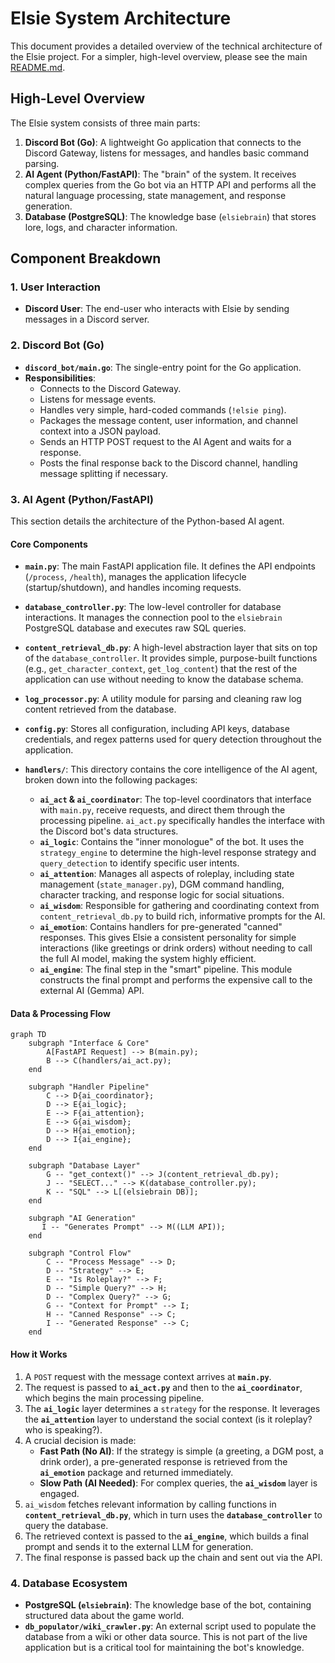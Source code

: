 # Elsie System Architecture

This document provides a detailed overview of the technical architecture of the Elsie project. For a simpler, high-level overview, please see the main [README.md](../README.md).

## High-Level Overview

The Elsie system consists of three main parts:
1.  **Discord Bot (Go)**: A lightweight Go application that connects to the Discord Gateway, listens for messages, and handles basic command parsing.
2.  **AI Agent (Python/FastAPI)**: The "brain" of the system. It receives complex queries from the Go bot via an HTTP API and performs all the natural language processing, state management, and response generation.
3.  **Database (PostgreSQL)**: The knowledge base (`elsiebrain`) that stores lore, logs, and character information.

## Component Breakdown

### 1. User Interaction
- **Discord User**: The end-user who interacts with Elsie by sending messages in a Discord server.

### 2. Discord Bot (Go)
- **`discord_bot/main.go`**: The single-entry point for the Go application.
- **Responsibilities**:
    - Connects to the Discord Gateway.
    - Listens for message events.
    - Handles very simple, hard-coded commands (`!elsie ping`).
    - Packages the message content, user information, and channel context into a JSON payload.
    - Sends an HTTP POST request to the AI Agent and waits for a response.
    - Posts the final response back to the Discord channel, handling message splitting if necessary.

### 3. AI Agent (Python/FastAPI)

This section details the architecture of the Python-based AI agent.

#### Core Components

-   **`main.py`**: The main FastAPI application file. It defines the API endpoints (`/process`, `/health`), manages the application lifecycle (startup/shutdown), and handles incoming requests.

-   **`database_controller.py`**: The low-level controller for database interactions. It manages the connection pool to the `elsiebrain` PostgreSQL database and executes raw SQL queries.

-   **`content_retrieval_db.py`**: A high-level abstraction layer that sits on top of the `database_controller`. It provides simple, purpose-built functions (e.g., `get_character_context`, `get_log_content`) that the rest of the application can use without needing to know the database schema.

-   **`log_processor.py`**: A utility module for parsing and cleaning raw log content retrieved from the database.

-   **`config.py`**: Stores all configuration, including API keys, database credentials, and regex patterns used for query detection throughout the application.

-   **`handlers/`**: This directory contains the core intelligence of the AI agent, broken down into the following packages:
    -   **`ai_act` & `ai_coordinator`**: The top-level coordinators that interface with `main.py`, receive requests, and direct them through the processing pipeline. `ai_act.py` specifically handles the interface with the Discord bot's data structures.
    -   **`ai_logic`**: Contains the "inner monologue" of the bot. It uses the `strategy_engine` to determine the high-level response strategy and `query_detection` to identify specific user intents.
    -   **`ai_attention`**: Manages all aspects of roleplay, including state management (`state_manager.py`), DGM command handling, character tracking, and response logic for social situations.
    -   **`ai_wisdom`**: Responsible for gathering and coordinating context from `content_retrieval_db.py` to build rich, informative prompts for the AI.
    -   **`ai_emotion`**: Contains handlers for pre-generated "canned" responses. This gives Elsie a consistent personality for simple interactions (like greetings or drink orders) without needing to call the full AI model, making the system highly efficient.
    -   **`ai_engine`**: The final step in the "smart" pipeline. This module constructs the final prompt and performs the expensive call to the external AI (Gemma) API.

#### Data & Processing Flow

```mermaid
graph TD
    subgraph "Interface & Core"
        A[FastAPI Request] --> B(main.py);
        B --> C(handlers/ai_act.py);
    end

    subgraph "Handler Pipeline"
        C --> D{ai_coordinator};
        D --> E{ai_logic};
        E --> F{ai_attention};
        E --> G{ai_wisdom};
        D --> H{ai_emotion};
        D --> I{ai_engine};
    end

    subgraph "Database Layer"
        G -- "get_context()" --> J(content_retrieval_db.py);
        J -- "SELECT..." --> K(database_controller.py);
        K -- "SQL" --> L[(elsiebrain DB)];
    end
    
    subgraph "AI Generation"
       I -- "Generates Prompt" --> M((LLM API));
    end

    subgraph "Control Flow"
        C -- "Process Message" --> D;
        D -- "Strategy" --> E;
        E -- "Is Roleplay?" --> F;
        D -- "Simple Query?" --> H;
        D -- "Complex Query?" --> G;
        G -- "Context for Prompt" --> I;
        H -- "Canned Response" --> C;
        I -- "Generated Response" --> C;
    end
```

#### How it Works

1.  A `POST` request with the message context arrives at **`main.py`**.
2.  The request is passed to **`ai_act.py`** and then to the **`ai_coordinator`**, which begins the main processing pipeline.
3.  The **`ai_logic`** layer determines a `strategy` for the response. It leverages the **`ai_attention`** layer to understand the social context (is it roleplay? who is speaking?).
4.  A crucial decision is made:
    -   **Fast Path (No AI)**: If the strategy is simple (a greeting, a DGM post, a drink order), a pre-generated response is retrieved from the **`ai_emotion`** package and returned immediately.
    -   **Slow Path (AI Needed)**: For complex queries, the **`ai_wisdom`** layer is engaged.
5.  `ai_wisdom` fetches relevant information by calling functions in **`content_retrieval_db.py`**, which in turn uses the **`database_controller`** to query the database.
6.  The retrieved context is passed to the **`ai_engine`**, which builds a final prompt and sends it to the external LLM for generation.
7.  The final response is passed back up the chain and sent out via the API.

### 4. Database Ecosystem
- **PostgreSQL (`elsiebrain`)**: The knowledge base of the bot, containing structured data about the game world.
- **`db_populator/wiki_crawler.py`**: An external script used to populate the database from a wiki or other data source. This is not part of the live application but is a critical tool for maintaining the bot's knowledge. 